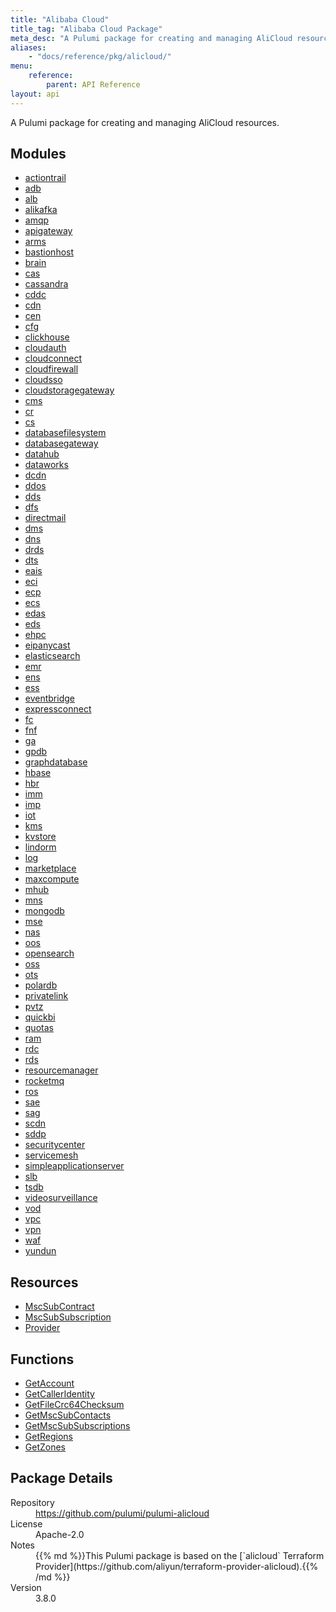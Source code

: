 ```yaml
---
title: "Alibaba Cloud"
title_tag: "Alibaba Cloud Package"
meta_desc: "A Pulumi package for creating and managing AliCloud resources."
aliases:
    - "docs/reference/pkg/alicloud/"
menu:
    reference:
        parent: API Reference
layout: api
---
```


<!-- WARNING: this file was generated by Pulumi Docs Generator. -->
<!-- Do not edit by hand unless you're certain you know what you are doing! -->

A Pulumi package for creating and managing AliCloud resources.

<h2 id="modules">Modules</h2>
<ul class="api">
    <li><a href="actiontrail/" title="actiontrail"><span class="symbol module"></span>actiontrail</a></li>
    <li><a href="adb/" title="adb"><span class="symbol module"></span>adb</a></li>
    <li><a href="alb/" title="alb"><span class="symbol module"></span>alb</a></li>
    <li><a href="alikafka/" title="alikafka"><span class="symbol module"></span>alikafka</a></li>
    <li><a href="amqp/" title="amqp"><span class="symbol module"></span>amqp</a></li>
    <li><a href="apigateway/" title="apigateway"><span class="symbol module"></span>apigateway</a></li>
    <li><a href="arms/" title="arms"><span class="symbol module"></span>arms</a></li>
    <li><a href="bastionhost/" title="bastionhost"><span class="symbol module"></span>bastionhost</a></li>
    <li><a href="brain/" title="brain"><span class="symbol module"></span>brain</a></li>
    <li><a href="cas/" title="cas"><span class="symbol module"></span>cas</a></li>
    <li><a href="cassandra/" title="cassandra"><span class="symbol module"></span>cassandra</a></li>
    <li><a href="cddc/" title="cddc"><span class="symbol module"></span>cddc</a></li>
    <li><a href="cdn/" title="cdn"><span class="symbol module"></span>cdn</a></li>
    <li><a href="cen/" title="cen"><span class="symbol module"></span>cen</a></li>
    <li><a href="cfg/" title="cfg"><span class="symbol module"></span>cfg</a></li>
    <li><a href="clickhouse/" title="clickhouse"><span class="symbol module"></span>clickhouse</a></li>
    <li><a href="cloudauth/" title="cloudauth"><span class="symbol module"></span>cloudauth</a></li>
    <li><a href="cloudconnect/" title="cloudconnect"><span class="symbol module"></span>cloudconnect</a></li>
    <li><a href="cloudfirewall/" title="cloudfirewall"><span class="symbol module"></span>cloudfirewall</a></li>
    <li><a href="cloudsso/" title="cloudsso"><span class="symbol module"></span>cloudsso</a></li>
    <li><a href="cloudstoragegateway/" title="cloudstoragegateway"><span class="symbol module"></span>cloudstoragegateway</a></li>
    <li><a href="cms/" title="cms"><span class="symbol module"></span>cms</a></li>
    <li><a href="cr/" title="cr"><span class="symbol module"></span>cr</a></li>
    <li><a href="cs/" title="cs"><span class="symbol module"></span>cs</a></li>
    <li><a href="databasefilesystem/" title="databasefilesystem"><span class="symbol module"></span>databasefilesystem</a></li>
    <li><a href="databasegateway/" title="databasegateway"><span class="symbol module"></span>databasegateway</a></li>
    <li><a href="datahub/" title="datahub"><span class="symbol module"></span>datahub</a></li>
    <li><a href="dataworks/" title="dataworks"><span class="symbol module"></span>dataworks</a></li>
    <li><a href="dcdn/" title="dcdn"><span class="symbol module"></span>dcdn</a></li>
    <li><a href="ddos/" title="ddos"><span class="symbol module"></span>ddos</a></li>
    <li><a href="dds/" title="dds"><span class="symbol module"></span>dds</a></li>
    <li><a href="dfs/" title="dfs"><span class="symbol module"></span>dfs</a></li>
    <li><a href="directmail/" title="directmail"><span class="symbol module"></span>directmail</a></li>
    <li><a href="dms/" title="dms"><span class="symbol module"></span>dms</a></li>
    <li><a href="dns/" title="dns"><span class="symbol module"></span>dns</a></li>
    <li><a href="drds/" title="drds"><span class="symbol module"></span>drds</a></li>
    <li><a href="dts/" title="dts"><span class="symbol module"></span>dts</a></li>
    <li><a href="eais/" title="eais"><span class="symbol module"></span>eais</a></li>
    <li><a href="eci/" title="eci"><span class="symbol module"></span>eci</a></li>
    <li><a href="ecp/" title="ecp"><span class="symbol module"></span>ecp</a></li>
    <li><a href="ecs/" title="ecs"><span class="symbol module"></span>ecs</a></li>
    <li><a href="edas/" title="edas"><span class="symbol module"></span>edas</a></li>
    <li><a href="eds/" title="eds"><span class="symbol module"></span>eds</a></li>
    <li><a href="ehpc/" title="ehpc"><span class="symbol module"></span>ehpc</a></li>
    <li><a href="eipanycast/" title="eipanycast"><span class="symbol module"></span>eipanycast</a></li>
    <li><a href="elasticsearch/" title="elasticsearch"><span class="symbol module"></span>elasticsearch</a></li>
    <li><a href="emr/" title="emr"><span class="symbol module"></span>emr</a></li>
    <li><a href="ens/" title="ens"><span class="symbol module"></span>ens</a></li>
    <li><a href="ess/" title="ess"><span class="symbol module"></span>ess</a></li>
    <li><a href="eventbridge/" title="eventbridge"><span class="symbol module"></span>eventbridge</a></li>
    <li><a href="expressconnect/" title="expressconnect"><span class="symbol module"></span>expressconnect</a></li>
    <li><a href="fc/" title="fc"><span class="symbol module"></span>fc</a></li>
    <li><a href="fnf/" title="fnf"><span class="symbol module"></span>fnf</a></li>
    <li><a href="ga/" title="ga"><span class="symbol module"></span>ga</a></li>
    <li><a href="gpdb/" title="gpdb"><span class="symbol module"></span>gpdb</a></li>
    <li><a href="graphdatabase/" title="graphdatabase"><span class="symbol module"></span>graphdatabase</a></li>
    <li><a href="hbase/" title="hbase"><span class="symbol module"></span>hbase</a></li>
    <li><a href="hbr/" title="hbr"><span class="symbol module"></span>hbr</a></li>
    <li><a href="imm/" title="imm"><span class="symbol module"></span>imm</a></li>
    <li><a href="imp/" title="imp"><span class="symbol module"></span>imp</a></li>
    <li><a href="iot/" title="iot"><span class="symbol module"></span>iot</a></li>
    <li><a href="kms/" title="kms"><span class="symbol module"></span>kms</a></li>
    <li><a href="kvstore/" title="kvstore"><span class="symbol module"></span>kvstore</a></li>
    <li><a href="lindorm/" title="lindorm"><span class="symbol module"></span>lindorm</a></li>
    <li><a href="log/" title="log"><span class="symbol module"></span>log</a></li>
    <li><a href="marketplace/" title="marketplace"><span class="symbol module"></span>marketplace</a></li>
    <li><a href="maxcompute/" title="maxcompute"><span class="symbol module"></span>maxcompute</a></li>
    <li><a href="mhub/" title="mhub"><span class="symbol module"></span>mhub</a></li>
    <li><a href="mns/" title="mns"><span class="symbol module"></span>mns</a></li>
    <li><a href="mongodb/" title="mongodb"><span class="symbol module"></span>mongodb</a></li>
    <li><a href="mse/" title="mse"><span class="symbol module"></span>mse</a></li>
    <li><a href="nas/" title="nas"><span class="symbol module"></span>nas</a></li>
    <li><a href="oos/" title="oos"><span class="symbol module"></span>oos</a></li>
    <li><a href="opensearch/" title="opensearch"><span class="symbol module"></span>opensearch</a></li>
    <li><a href="oss/" title="oss"><span class="symbol module"></span>oss</a></li>
    <li><a href="ots/" title="ots"><span class="symbol module"></span>ots</a></li>
    <li><a href="polardb/" title="polardb"><span class="symbol module"></span>polardb</a></li>
    <li><a href="privatelink/" title="privatelink"><span class="symbol module"></span>privatelink</a></li>
    <li><a href="pvtz/" title="pvtz"><span class="symbol module"></span>pvtz</a></li>
    <li><a href="quickbi/" title="quickbi"><span class="symbol module"></span>quickbi</a></li>
    <li><a href="quotas/" title="quotas"><span class="symbol module"></span>quotas</a></li>
    <li><a href="ram/" title="ram"><span class="symbol module"></span>ram</a></li>
    <li><a href="rdc/" title="rdc"><span class="symbol module"></span>rdc</a></li>
    <li><a href="rds/" title="rds"><span class="symbol module"></span>rds</a></li>
    <li><a href="resourcemanager/" title="resourcemanager"><span class="symbol module"></span>resourcemanager</a></li>
    <li><a href="rocketmq/" title="rocketmq"><span class="symbol module"></span>rocketmq</a></li>
    <li><a href="ros/" title="ros"><span class="symbol module"></span>ros</a></li>
    <li><a href="sae/" title="sae"><span class="symbol module"></span>sae</a></li>
    <li><a href="sag/" title="sag"><span class="symbol module"></span>sag</a></li>
    <li><a href="scdn/" title="scdn"><span class="symbol module"></span>scdn</a></li>
    <li><a href="sddp/" title="sddp"><span class="symbol module"></span>sddp</a></li>
    <li><a href="securitycenter/" title="securitycenter"><span class="symbol module"></span>securitycenter</a></li>
    <li><a href="servicemesh/" title="servicemesh"><span class="symbol module"></span>servicemesh</a></li>
    <li><a href="simpleapplicationserver/" title="simpleapplicationserver"><span class="symbol module"></span>simpleapplicationserver</a></li>
    <li><a href="slb/" title="slb"><span class="symbol module"></span>slb</a></li>
    <li><a href="tsdb/" title="tsdb"><span class="symbol module"></span>tsdb</a></li>
    <li><a href="videosurveillance/" title="videosurveillance"><span class="symbol module"></span>videosurveillance</a></li>
    <li><a href="vod/" title="vod"><span class="symbol module"></span>vod</a></li>
    <li><a href="vpc/" title="vpc"><span class="symbol module"></span>vpc</a></li>
    <li><a href="vpn/" title="vpn"><span class="symbol module"></span>vpn</a></li>
    <li><a href="waf/" title="waf"><span class="symbol module"></span>waf</a></li>
    <li><a href="yundun/" title="yundun"><span class="symbol module"></span>yundun</a></li>
</ul>

<h2 id="resources">Resources</h2>
<ul class="api">
    <li><a href="mscsubcontract" title="MscSubContract"><span class="symbol resource"></span>MscSubContract</a></li>
    <li><a href="mscsubsubscription" title="MscSubSubscription"><span class="symbol resource"></span>MscSubSubscription</a></li>
    <li><a href="provider" title="Provider"><span class="symbol resource"></span>Provider</a></li>
</ul>

<h2 id="functions">Functions</h2>
<ul class="api">
    <li><a href="getaccount" title="GetAccount"><span class="symbol function"></span>GetAccount</a></li>
    <li><a href="getcalleridentity" title="GetCallerIdentity"><span class="symbol function"></span>GetCallerIdentity</a></li>
    <li><a href="getfilecrc64checksum" title="GetFileCrc64Checksum"><span class="symbol function"></span>GetFileCrc64Checksum</a></li>
    <li><a href="getmscsubcontacts" title="GetMscSubContacts"><span class="symbol function"></span>GetMscSubContacts</a></li>
    <li><a href="getmscsubsubscriptions" title="GetMscSubSubscriptions"><span class="symbol function"></span>GetMscSubSubscriptions</a></li>
    <li><a href="getregions" title="GetRegions"><span class="symbol function"></span>GetRegions</a></li>
    <li><a href="getzones" title="GetZones"><span class="symbol function"></span>GetZones</a></li>
</ul>

<h2 id="package-details">Package Details</h2>
<dl class="package-details">
	<dt>Repository</dt>
	<dd><a href="https://github.com/pulumi/pulumi-alicloud">https://github.com/pulumi/pulumi-alicloud</a></dd>
	<dt>License</dt>
	<dd>Apache-2.0</dd>
	<dt>Notes</dt>
	<dd>{{% md %}}This Pulumi package is based on the [`alicloud` Terraform Provider](https://github.com/aliyun/terraform-provider-alicloud).{{% /md %}}</dd>
	<dt>Version</dt>
	<dd>3.8.0</dd>
</dl>


